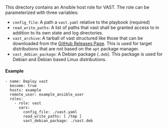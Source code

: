 This directory contains an Ansible host role for VAST.
The role can be parameterized with three variables:

* `config_file`: A path a `vast.yaml` relative to the playbook (required)
* `read_write_paths`: A list of paths that vast shall be granted access to
  in addition to its own state and log directories.
* `vast_archive`: A tarball of vast structured like those that can be downloaded
  from the [GitHub Releases Page](https://github.com/tenzir/vast/releases).
  This is used for target distributions that are not based on the `apt`
  package manager.
* `vast_debian_package`: A Debian package (`.deb`). This package is used
  for Debian and Debian based Linux distributions.

#### Example

```
- name: Deploy vast
  become: true
  hosts: example
  remote_user: example_ansible_user
  roles:
    - role: vast
      vars:
        config_file: ./vast.yaml
        read_write_paths: [ /tmp ]
        vast_debian_package: ./vast.deb
```
